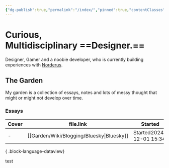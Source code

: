 ```yaml
---
{"dg-publish":true,"permalink":"/index/","pinned":true,"contentClasses":"index","noteIcon":3,"created":"2024-12-19T20:24:07.462+01:00","updated":"2024-12-19T21:00:51.436+01:00"}
---
```


# Curious, Multidisciplinary ==Designer.==
Designer, Gamer and a noobie developer, who is currently building experiences with [Norderus](https://www.nordeus.com).

## The Garden
My garden is a collection of essays, notes and lots of messy thought that might or might not develop over time.

### Essays

| Cover | file.link                                    | Started                                                 | Updated                                                 |
| ----- | -------------------------------------------- | ------------------------------------------------------- | ------------------------------------------------------- |
| \-    | [[Garden/Wiki/Blogging/Bluesky\|Bluesky]] | <span class='cards-icon'>Started</span>2024-12-01 15:34 | <span class='cards-icon'>Updated</span>2024-12-01 15:34 |

{ .block-language-dataview}

test